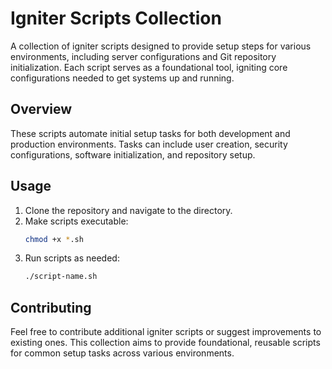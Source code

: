
# Igniter Scripts Collection

A collection of igniter scripts designed to provide setup steps for various environments, including server configurations and Git repository initialization. Each script serves as a foundational tool, igniting core configurations needed to get systems up and running.

## Overview

These scripts automate initial setup tasks for both development and production environments. Tasks can include user creation, security configurations, software initialization, and repository setup.

## Usage

1. Clone the repository and navigate to the directory.
2. Make scripts executable:
   ```bash
   chmod +x *.sh
   ```
3. Run scripts as needed:
   ```bash
   ./script-name.sh
   ```

## Contributing

Feel free to contribute additional igniter scripts or suggest improvements to existing ones. This collection aims to provide foundational, reusable scripts for common setup tasks across various environments.
